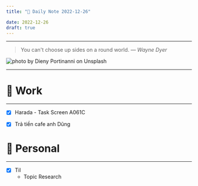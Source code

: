 ```yaml
---
title: "🌱 Daily Note 2022-12-26"

date: 2022-12-26
draft: true
---
```



---

> You can't choose up sides on a round world.
> — <cite>Wayne Dyer</cite>

![photo by Dieny Portinanni on Unsplash](https://images.unsplash.com/photo-1612873668989-bd6cea3937d6?crop=entropy&cs=tinysrgb&fm=jpg&ixid=MnwzNjM5Nzd8MHwxfHJhbmRvbXx8fHx8fHx8fDE2NzIwMjAyMzA&ixlib=rb-4.0.3&q=80&w=500&h=500)

---


# 💼 Work
---
- [x] Harada - Task Screen A061C
- [x] Trả tiền cafe anh Dũng


# 🌱 Personal
---
- [x] Til
	-  Topic Research 
